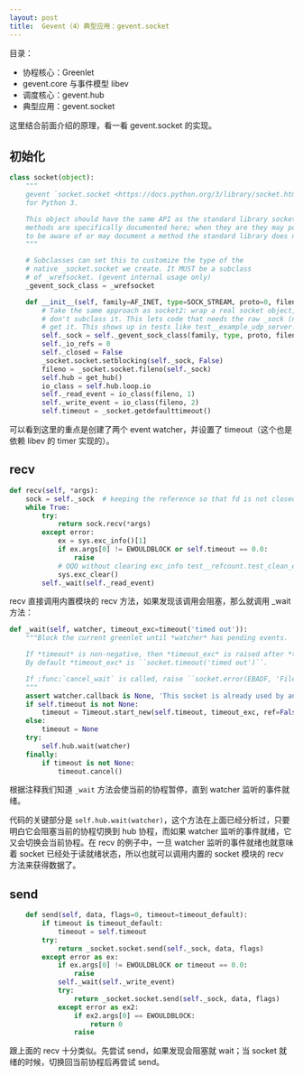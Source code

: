 ```yaml
---
layout: post
title:  Gevent（4）典型应用：gevent.socket
---
```


目录：

* 协程核心：Greenlet
* gevent.core 与事件模型 libev
* 调度核心：gevent.hub 
* 典型应用：gevent.socket

这里结合前面介绍的原理，看一看 gevent.socket 的实现。

## 初始化

```py
class socket(object):
    """
    gevent `socket.socket <https://docs.python.org/3/library/socket.html#socket-objects>`_
    for Python 3.

    This object should have the same API as the standard library socket linked to above. Not all
    methods are specifically documented here; when they are they may point out a difference
    to be aware of or may document a method the standard library does not.
    """

    # Subclasses can set this to customize the type of the
    # native _socket.socket we create. It MUST be a subclass
    # of _wrefsocket. (gevent internal usage only)
    _gevent_sock_class = _wrefsocket

    def __init__(self, family=AF_INET, type=SOCK_STREAM, proto=0, fileno=None):
        # Take the same approach as socket2: wrap a real socket object,
        # don't subclass it. This lets code that needs the raw _sock (not tied to the hub)
        # get it. This shows up in tests like test__example_udp_server.
        self._sock = self._gevent_sock_class(family, type, proto, fileno)
        self._io_refs = 0
        self._closed = False
        _socket.socket.setblocking(self._sock, False)
        fileno = _socket.socket.fileno(self._sock)
        self.hub = get_hub()
        io_class = self.hub.loop.io
        self._read_event = io_class(fileno, 1)
        self._write_event = io_class(fileno, 2)
        self.timeout = _socket.getdefaulttimeout()
```

可以看到这里的重点是创建了两个 event watcher，并设置了 timeout（这个也是依赖 libev 的 timer 实现的）。

## recv

```py
def recv(self, *args):
    sock = self._sock  # keeping the reference so that fd is not closed during waiting
    while True:
        try:
            return sock.recv(*args)
        except error:
            ex = sys.exc_info()[1]
            if ex.args[0] != EWOULDBLOCK or self.timeout == 0.0:
                raise
            # QQQ without clearing exc_info test__refcount.test_clean_exit fails
            sys.exc_clear()
        self._wait(self._read_event)
```

recv 直接调用内置模块的 recv 方法，如果发现该调用会阻塞，那么就调用 _wait 方法：

```py
def _wait(self, watcher, timeout_exc=timeout('timed out')):
    """Block the current greenlet until *watcher* has pending events.

    If *timeout* is non-negative, then *timeout_exc* is raised after *timeout* second has passed.
    By default *timeout_exc* is ``socket.timeout('timed out')``.

    If :func:`cancel_wait` is called, raise ``socket.error(EBADF, 'File descriptor was closed in another greenlet')``.
    """
    assert watcher.callback is None, 'This socket is already used by another greenlet: %r' % (watcher.callback, )
    if self.timeout is not None:
        timeout = Timeout.start_new(self.timeout, timeout_exc, ref=False)
    else:
        timeout = None
    try:
        self.hub.wait(watcher)
    finally:
        if timeout is not None:
            timeout.cancel()
```

根据注释我们知道 `_wait` 方法会使当前的协程暂停，直到 watcher 监听的事件就绪。

代码的关键部分是 `self.hub.wait(watcher)`，这个方法在上面已经分析过，只要明白它会阻塞当前的协程切换到 hub 协程，而如果 watcher 监听的事件就绪，它又会切换会当前协程。在 recv 的例子中，一旦 watcher 监听的事件就绪也就意味着 socket 已经处于读就绪状态，所以也就可以调用内置的 socket 模块的 recv 方法来获得数据了。

## send

```py
    def send(self, data, flags=0, timeout=timeout_default):
        if timeout is timeout_default:
            timeout = self.timeout
        try:
            return _socket.socket.send(self._sock, data, flags)
        except error as ex:
            if ex.args[0] != EWOULDBLOCK or timeout == 0.0:
                raise
            self._wait(self._write_event)
            try:
                return _socket.socket.send(self._sock, data, flags)
            except error as ex2:
                if ex2.args[0] == EWOULDBLOCK:
                    return 0
                raise
```

跟上面的 recv 十分类似。先尝试 send，如果发现会阻塞就 wait；当 socket 就绪的时候，切换回当前协程后再尝试 send。